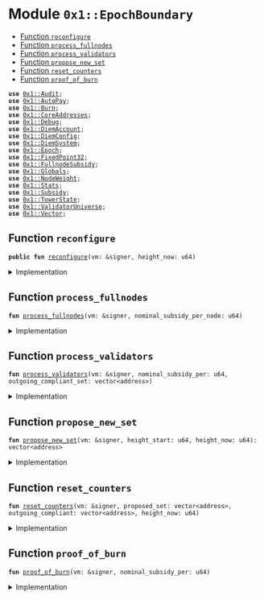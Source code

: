
<a name="0x1_EpochBoundary"></a>

# Module `0x1::EpochBoundary`



-  [Function `reconfigure`](#0x1_EpochBoundary_reconfigure)
-  [Function `process_fullnodes`](#0x1_EpochBoundary_process_fullnodes)
-  [Function `process_validators`](#0x1_EpochBoundary_process_validators)
-  [Function `propose_new_set`](#0x1_EpochBoundary_propose_new_set)
-  [Function `reset_counters`](#0x1_EpochBoundary_reset_counters)
-  [Function `proof_of_burn`](#0x1_EpochBoundary_proof_of_burn)


<pre><code><b>use</b> <a href="Audit.md#0x1_Audit">0x1::Audit</a>;
<b>use</b> <a href="AutoPay.md#0x1_AutoPay">0x1::AutoPay</a>;
<b>use</b> <a href="Burn.md#0x1_Burn">0x1::Burn</a>;
<b>use</b> <a href="CoreAddresses.md#0x1_CoreAddresses">0x1::CoreAddresses</a>;
<b>use</b> <a href="Debug.md#0x1_Debug">0x1::Debug</a>;
<b>use</b> <a href="DiemAccount.md#0x1_DiemAccount">0x1::DiemAccount</a>;
<b>use</b> <a href="DiemConfig.md#0x1_DiemConfig">0x1::DiemConfig</a>;
<b>use</b> <a href="DiemSystem.md#0x1_DiemSystem">0x1::DiemSystem</a>;
<b>use</b> <a href="Epoch.md#0x1_Epoch">0x1::Epoch</a>;
<b>use</b> <a href="../../../../../../move-stdlib/docs/FixedPoint32.md#0x1_FixedPoint32">0x1::FixedPoint32</a>;
<b>use</b> <a href="FullnodeSubsidy.md#0x1_FullnodeSubsidy">0x1::FullnodeSubsidy</a>;
<b>use</b> <a href="Globals.md#0x1_Globals">0x1::Globals</a>;
<b>use</b> <a href="NodeWeight.md#0x1_NodeWeight">0x1::NodeWeight</a>;
<b>use</b> <a href="Stats.md#0x1_Stats">0x1::Stats</a>;
<b>use</b> <a href="Subsidy.md#0x1_Subsidy">0x1::Subsidy</a>;
<b>use</b> <a href="TowerState.md#0x1_TowerState">0x1::TowerState</a>;
<b>use</b> <a href="ValidatorUniverse.md#0x1_ValidatorUniverse">0x1::ValidatorUniverse</a>;
<b>use</b> <a href="../../../../../../move-stdlib/docs/Vector.md#0x1_Vector">0x1::Vector</a>;
</code></pre>



<a name="0x1_EpochBoundary_reconfigure"></a>

## Function `reconfigure`



<pre><code><b>public</b> <b>fun</b> <a href="EpochBoundary.md#0x1_EpochBoundary_reconfigure">reconfigure</a>(vm: &signer, height_now: u64)
</code></pre>



<details>
<summary>Implementation</summary>


<pre><code><b>public</b> <b>fun</b> <a href="EpochBoundary.md#0x1_EpochBoundary_reconfigure">reconfigure</a>(vm: &signer, height_now: u64) {
    <a href="CoreAddresses.md#0x1_CoreAddresses_assert_vm">CoreAddresses::assert_vm</a>(vm);

    <b>let</b> height_start = <a href="Epoch.md#0x1_Epoch_get_timer_height_start">Epoch::get_timer_height_start</a>(vm);

    <b>let</b> (outgoing_compliant_set, _) =
        <a href="DiemSystem.md#0x1_DiemSystem_get_fee_ratio">DiemSystem::get_fee_ratio</a>(vm, height_start, height_now);

    // NOTE: This is "nominal" because it doesn't check
    <b>let</b> compliant_nodes_count = <a href="../../../../../../move-stdlib/docs/Vector.md#0x1_Vector_length">Vector::length</a>(&outgoing_compliant_set);
    <b>let</b> (subsidy_units, nominal_subsidy_per) =
        <a href="Subsidy.md#0x1_Subsidy_calculate_subsidy">Subsidy::calculate_subsidy</a>(vm, compliant_nodes_count);
    print(&subsidy_units);
    <a href="EpochBoundary.md#0x1_EpochBoundary_process_fullnodes">process_fullnodes</a>(vm, nominal_subsidy_per);

    <a href="EpochBoundary.md#0x1_EpochBoundary_process_validators">process_validators</a>(vm, subsidy_units, *&outgoing_compliant_set);

    <b>let</b> proposed_set = <a href="EpochBoundary.md#0x1_EpochBoundary_propose_new_set">propose_new_set</a>(vm, height_start, height_now);

    // Update all slow wallet limits
    <b>if</b> (<a href="DiemConfig.md#0x1_DiemConfig_check_transfer_enabled">DiemConfig::check_transfer_enabled</a>()) {
        <a href="DiemAccount.md#0x1_DiemAccount_slow_wallet_epoch_drip">DiemAccount::slow_wallet_epoch_drip</a>(vm, <a href="Globals.md#0x1_Globals_get_unlock">Globals::get_unlock</a>());
        // update_validator_withdrawal_limit(vm);
    };

    // Temporary timer <b>to</b> start in the future.
    <b>if</b> (<a href="DiemConfig.md#0x1_DiemConfig_get_current_epoch">DiemConfig::get_current_epoch</a>() &gt; 185) {
      <a href="EpochBoundary.md#0x1_EpochBoundary_proof_of_burn">proof_of_burn</a>(vm, subsidy_units);
    };

    <a href="EpochBoundary.md#0x1_EpochBoundary_reset_counters">reset_counters</a>(vm, proposed_set, outgoing_compliant_set, height_now)
}
</code></pre>



</details>

<a name="0x1_EpochBoundary_process_fullnodes"></a>

## Function `process_fullnodes`



<pre><code><b>fun</b> <a href="EpochBoundary.md#0x1_EpochBoundary_process_fullnodes">process_fullnodes</a>(vm: &signer, nominal_subsidy_per_node: u64)
</code></pre>



<details>
<summary>Implementation</summary>


<pre><code><b>fun</b> <a href="EpochBoundary.md#0x1_EpochBoundary_process_fullnodes">process_fullnodes</a>(vm: &signer, nominal_subsidy_per_node: u64) {
    // Fullnode subsidy
    // <b>loop</b> through validators and pay full node subsidies.
    // Should happen before transactionfees get distributed.
    // Note: need <b>to</b> check, there may be new validators which have not mined yet.
    <b>let</b> miners = <a href="TowerState.md#0x1_TowerState_get_miner_list">TowerState::get_miner_list</a>();
    // fullnode subsidy is a fraction of the total subsidy available <b>to</b> validators.
    <b>let</b> proof_price = <a href="FullnodeSubsidy.md#0x1_FullnodeSubsidy_get_proof_price">FullnodeSubsidy::get_proof_price</a>(nominal_subsidy_per_node);

    <b>let</b> k = 0;
    // Distribute mining subsidy <b>to</b> fullnodes
    <b>while</b> (k &lt; <a href="../../../../../../move-stdlib/docs/Vector.md#0x1_Vector_length">Vector::length</a>(&miners)) {
        <b>let</b> addr = *<a href="../../../../../../move-stdlib/docs/Vector.md#0x1_Vector_borrow">Vector::borrow</a>(&miners, k);
        <b>if</b> (<a href="DiemSystem.md#0x1_DiemSystem_is_validator">DiemSystem::is_validator</a>(addr)) { // skip validators
          k = k + 1;
          <b>continue</b>
        };

        // TODO: this call is repeated in propose_new_set.
        // Not sure <b>if</b> the performance hit at epoch boundary is worth the refactor.
        <b>if</b> (<a href="TowerState.md#0x1_TowerState_node_above_thresh">TowerState::node_above_thresh</a>(addr)) {
          <b>let</b> count = <a href="TowerState.md#0x1_TowerState_get_count_above_thresh_in_epoch">TowerState::get_count_above_thresh_in_epoch</a>(addr);

          <b>let</b> miner_subsidy = count * proof_price;
          <a href="FullnodeSubsidy.md#0x1_FullnodeSubsidy_distribute_fullnode_subsidy">FullnodeSubsidy::distribute_fullnode_subsidy</a>(vm, addr, miner_subsidy);
        };

        k = k + 1;
    };
}
</code></pre>



</details>

<a name="0x1_EpochBoundary_process_validators"></a>

## Function `process_validators`



<pre><code><b>fun</b> <a href="EpochBoundary.md#0x1_EpochBoundary_process_validators">process_validators</a>(vm: &signer, nominal_subsidy_per: u64, outgoing_compliant_set: vector&lt;address&gt;)
</code></pre>



<details>
<summary>Implementation</summary>


<pre><code><b>fun</b> <a href="EpochBoundary.md#0x1_EpochBoundary_process_validators">process_validators</a>(
    vm: &signer, nominal_subsidy_per: u64, outgoing_compliant_set: vector&lt;address&gt;
) {
    // Process outgoing validators:
    // Distribute Transaction fees and subsidy payments <b>to</b> all outgoing validators

    <b>if</b> (<a href="../../../../../../move-stdlib/docs/Vector.md#0x1_Vector_is_empty">Vector::is_empty</a>&lt;address&gt;(&outgoing_compliant_set)) <b>return</b>;

    <b>if</b> (nominal_subsidy_per &gt; 0) {
        <a href="Subsidy.md#0x1_Subsidy_process_subsidy">Subsidy::process_subsidy</a>(vm, nominal_subsidy_per, &outgoing_compliant_set);
    };

    <a href="Subsidy.md#0x1_Subsidy_process_fees">Subsidy::process_fees</a>(vm, &outgoing_compliant_set);
}
</code></pre>



</details>

<a name="0x1_EpochBoundary_propose_new_set"></a>

## Function `propose_new_set`



<pre><code><b>fun</b> <a href="EpochBoundary.md#0x1_EpochBoundary_propose_new_set">propose_new_set</a>(vm: &signer, height_start: u64, height_now: u64): vector&lt;address&gt;
</code></pre>



<details>
<summary>Implementation</summary>


<pre><code><b>fun</b> <a href="EpochBoundary.md#0x1_EpochBoundary_propose_new_set">propose_new_set</a>(vm: &signer, height_start: u64, height_now: u64): vector&lt;address&gt; {
    // Propose upcoming validator set:
    // Step 1: Sort Top N eligible validators
    // Step 2: Jail non-performing validators
    // Step 3: Reset counters
    // Step 4: Bulk <b>update</b> validator set (reconfig)

    // save all the eligible list, before the jailing removes them.
    <b>let</b> proposed_set = <a href="../../../../../../move-stdlib/docs/Vector.md#0x1_Vector_empty">Vector::empty</a>();

    <b>let</b> top_accounts = <a href="NodeWeight.md#0x1_NodeWeight_top_n_accounts">NodeWeight::top_n_accounts</a>(
        vm, <a href="Globals.md#0x1_Globals_get_max_validators_per_set">Globals::get_max_validators_per_set</a>()
    );

    <b>let</b> jailed_set = <a href="DiemSystem.md#0x1_DiemSystem_get_jailed_set">DiemSystem::get_jailed_set</a>(vm, height_start, height_now);

    <b>let</b> i = 0;
    <b>while</b> (i &lt; <a href="../../../../../../move-stdlib/docs/Vector.md#0x1_Vector_length">Vector::length</a>&lt;address&gt;(&top_accounts)) {
        <b>let</b> addr = *<a href="../../../../../../move-stdlib/docs/Vector.md#0x1_Vector_borrow">Vector::borrow</a>(&top_accounts, i);
        <b>let</b> mined_last_epoch = <a href="TowerState.md#0x1_TowerState_node_above_thresh">TowerState::node_above_thresh</a>(addr);
        // TODO: temporary until jailing is enabled.
        <b>if</b> (
            !<a href="../../../../../../move-stdlib/docs/Vector.md#0x1_Vector_contains">Vector::contains</a>(&jailed_set, &addr) &&
            mined_last_epoch &&
            <a href="Audit.md#0x1_Audit_val_audit_passing">Audit::val_audit_passing</a>(addr)
        ) {
            <a href="../../../../../../move-stdlib/docs/Vector.md#0x1_Vector_push_back">Vector::push_back</a>(&<b>mut</b> proposed_set, addr);
        };
        i = i+ 1;
    };


    // If the cardinality of validator_set in the next epoch is less than 4,
    // we keep the same validator set.
    <b>if</b> (<a href="../../../../../../move-stdlib/docs/Vector.md#0x1_Vector_length">Vector::length</a>&lt;address&gt;(&proposed_set) &lt;= 3) proposed_set = *&top_accounts;
    // Usually an issue in staging network for QA only.
    // This is very rare and theoretically impossible for network <b>with</b>
    // at least 6 nodes and 6 rounds. If we reach an epoch boundary <b>with</b>
    // at least 6 rounds, we would have at least 2/3rd of the validator
    // set <b>with</b> at least 66% liveliness.
    proposed_set
}
</code></pre>



</details>

<a name="0x1_EpochBoundary_reset_counters"></a>

## Function `reset_counters`



<pre><code><b>fun</b> <a href="EpochBoundary.md#0x1_EpochBoundary_reset_counters">reset_counters</a>(vm: &signer, proposed_set: vector&lt;address&gt;, outgoing_compliant: vector&lt;address&gt;, height_now: u64)
</code></pre>



<details>
<summary>Implementation</summary>


<pre><code><b>fun</b> <a href="EpochBoundary.md#0x1_EpochBoundary_reset_counters">reset_counters</a>(vm: &signer, proposed_set: vector&lt;address&gt;, outgoing_compliant: vector&lt;address&gt;, height_now: u64) {

    // Reset <a href="Stats.md#0x1_Stats">Stats</a>
    <a href="Stats.md#0x1_Stats_reconfig">Stats::reconfig</a>(vm, &proposed_set);

    // Migrate <a href="TowerState.md#0x1_TowerState">TowerState</a> list from elegible.
    <a href="TowerState.md#0x1_TowerState_reconfig">TowerState::reconfig</a>(vm, &outgoing_compliant);

    // Reconfigure the network
    <a href="DiemSystem.md#0x1_DiemSystem_bulk_update_validators">DiemSystem::bulk_update_validators</a>(vm, proposed_set);

    // process community wallets
    <a href="DiemAccount.md#0x1_DiemAccount_process_community_wallets">DiemAccount::process_community_wallets</a>(vm, <a href="DiemConfig.md#0x1_DiemConfig_get_current_epoch">DiemConfig::get_current_epoch</a>());

    // reset counters
    <a href="AutoPay.md#0x1_AutoPay_reconfig_reset_tick">AutoPay::reconfig_reset_tick</a>(vm);
    <a href="Epoch.md#0x1_Epoch_reset_timer">Epoch::reset_timer</a>(vm, height_now);
}
</code></pre>



</details>

<a name="0x1_EpochBoundary_proof_of_burn"></a>

## Function `proof_of_burn`



<pre><code><b>fun</b> <a href="EpochBoundary.md#0x1_EpochBoundary_proof_of_burn">proof_of_burn</a>(vm: &signer, nominal_subsidy_per: u64)
</code></pre>



<details>
<summary>Implementation</summary>


<pre><code><b>fun</b> <a href="EpochBoundary.md#0x1_EpochBoundary_proof_of_burn">proof_of_burn</a>(vm: &signer, nominal_subsidy_per: u64) {
    <a href="CoreAddresses.md#0x1_CoreAddresses_assert_vm">CoreAddresses::assert_vm</a>(vm);

    // recaulculate the ratios of the community index.
    <a href="Burn.md#0x1_Burn_reset_ratios">Burn::reset_ratios</a>(vm);

    print(&nominal_subsidy_per);
    // get the burn value for next epoch. 50% of this epoch's reward.
    <b>let</b> burn_value = nominal_subsidy_per/2;
    print(&burn_value);
    // <b>apply</b> the cost-<b>to</b>-exist <b>to</b> all validator candidates
    <b>let</b> all_vals = <a href="ValidatorUniverse.md#0x1_ValidatorUniverse_get_eligible_validators">ValidatorUniverse::get_eligible_validators</a>(vm);
    <b>let</b> i = 0;
    <b>while</b> (i &lt; <a href="../../../../../../move-stdlib/docs/Vector.md#0x1_Vector_length">Vector::length</a>&lt;address&gt;(&all_vals)) {
      <b>let</b> addr = *<a href="../../../../../../move-stdlib/docs/Vector.md#0x1_Vector_borrow">Vector::borrow</a>(&all_vals, i);
      <a href="Burn.md#0x1_Burn_epoch_start_burn">Burn::epoch_start_burn</a>(vm, addr, burn_value);
      i = i + 1;
    };
}
</code></pre>



</details>


[//]: # ("File containing references which can be used from documentation")
[ACCESS_CONTROL]: https://github.com/diem/dip/blob/main/dips/dip-2.md
[ROLE]: https://github.com/diem/dip/blob/main/dips/dip-2.md#roles
[PERMISSION]: https://github.com/diem/dip/blob/main/dips/dip-2.md#permissions
